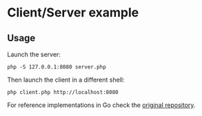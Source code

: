 # Client/Server example

## Usage

Launch the server:

```shell
php -S 127.0.0.1:8080 server.php
```

Then launch the client in a different shell:

```shell
php client.php http://localhost:8080
```

For reference implementations in Go check the [original repository](https://github.com/twitchtv/twirp/tree/master/example).
